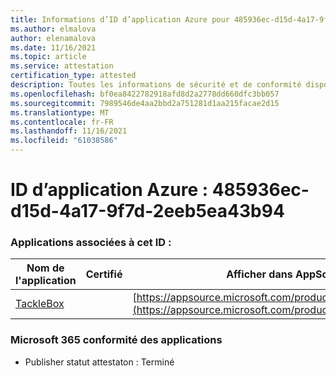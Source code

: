 ```yaml
---
title: Informations d’ID d’application Azure pour 485936ec-d15d-4a17-9f7d-2eeb5ea43b94
ms.author: elmalova
author: elenamalova
ms.date: 11/16/2021
ms.topic: article
ms.service: attestation
certification_type: attested
description: Toutes les informations de sécurité et de conformité disponibles pour 485936ec-d15d-4a17-9f7d-2eeb5ea43b94.
ms.openlocfilehash: bf0ea8422782918afd8d2a2778dd660dfc3bb057
ms.sourcegitcommit: 7989546de4aa2bbd2a751281d1aa215facae2d15
ms.translationtype: MT
ms.contentlocale: fr-FR
ms.lasthandoff: 11/16/2021
ms.locfileid: "61038586"
---
```

# <a name="azure-app-id-485936ec-d15d-4a17-9f7d-2eeb5ea43b94"></a>ID d’application Azure : 485936ec-d15d-4a17-9f7d-2eeb5ea43b94


### <a name="apps-associated-with-this-id"></a>Applications associées à cet ID :
| **Nom de l'application** | **Certifié** | **Afficher dans AppSource** |
|--------------|---------------|-----------------------|
| [TackleBox](https://docs.microsoft.com/microsoft-365-app-certification/forward/WA200002310) |  | [https://appsource.microsoft.com/product/office/WA200002310](https://appsource.microsoft.com/product/office/WA200002310) |

### <a name="microsoft-365-app-compliance-status"></a>Microsoft 365 conformité des applications
- Publisher statut attestaton : Terminé
